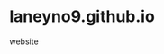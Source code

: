 # laneyno9.github.io
website
<script type="text/javascript" src="https://files.coinmarketcap.com/static/widget/coinMarquee.js"></script><div id="coinmarketcap-widget-marquee" coins="1,1027,2010,4191" currency="USD" theme="light" transparent="true" show-symbol-logo="true"></div>
